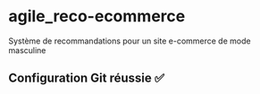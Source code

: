 # agile_reco-ecommerce
Système de recommandations pour un site e-commerce de mode masculine

## Configuration Git réussie ✅
